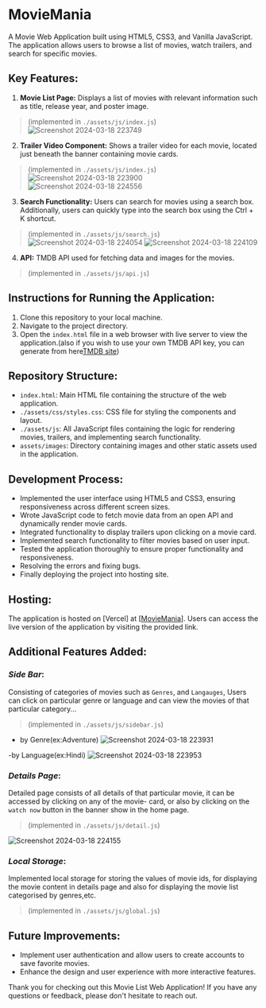 # MovieMania
A Movie Web Application built using HTML5, CSS3, and Vanilla JavaScript. The application allows users to browse a list of movies, watch trailers, and search for specific movies.


## Key Features:
1. **Movie List Page:** Displays a list of movies with relevant information such as title, release year, and poster image.
> (implemented in `./assets/js/index.js`)
![Screenshot 2024-03-18 223749](https://github.com/Ajay-durgesam/MovieMania/assets/114494331/b0615b36-ce6e-4f3b-b5bf-a1c24abcfe36)

2. **Trailer Video Component:** Shows a trailer video for each movie, located just beneath the banner containing movie cards.
> (implemented in `./assets/js/index.js`)
![Screenshot 2024-03-18 223900](https://github.com/Ajay-durgesam/MovieMania/assets/114494331/35b56b32-d08a-4d20-b60d-0a6af02e5e5b)
![Screenshot 2024-03-18 224556](https://github.com/Ajay-durgesam/MovieMania/assets/114494331/5042c659-db91-4f21-8e5b-d592765dc614)


3. **Search Functionality:** Users can search for movies using a search box. Additionally, users can quickly type into the search box using the Ctrl + K shortcut.
> (implemented in `./assets/js/search.js`)
![Screenshot 2024-03-18 224054](https://github.com/Ajay-durgesam/MovieMania/assets/114494331/02808277-46bc-49ab-baaf-37528ee231b4)
![Screenshot 2024-03-18 224109](https://github.com/Ajay-durgesam/MovieMania/assets/114494331/ab59e895-e5b2-4e80-989e-4f9f19b68490)


4. **API:** TMDB API used for fetching data and images for the movies.
> (implemented in `./assets/js/api.js`)

## Instructions for Running the Application:
1. Clone this repository to your local machine.
2. Navigate to the project directory.
3. Open the `index.html` file in a web browser with live server to view the application.(also if you wish to use your own TMDB API key, you can generate from here[TMDB site]((https://www.themoviedb.org/)))


## Repository Structure:
- `index.html`: Main HTML file containing the structure of the web application.
- `./assets/css/styles.css`: CSS file for styling the components and layout.
- `./assets/js`: All JavaScript files containing the logic for rendering movies, trailers, and implementing search functionality.
- `assets/images`: Directory containing images and other static assets used in the application.

## Development Process:
- Implemented the user interface using HTML5 and CSS3, ensuring responsiveness across different screen sizes.
- Wrote JavaScript code to fetch movie data from an open API and dynamically render movie cards.
- Integrated functionality to display trailers upon clicking on a movie card.
- Implemented search functionality to filter movies based on user input.
- Tested the application thoroughly to ensure proper functionality and responsiveness.
- Resolving the errors and fixing bugs.
- Finally deploying the project into hosting site.


## Hosting:
The application is hosted on [Vercel] at [[MovieMania](https://movie-mania-smoky.vercel.app/)]. Users can access the live version of the application by visiting the provided link.

## Additional Features Added:
### *Side Bar*: 
Consisting of categories of movies such as `Genres`, and `Langauges`, Users can click on particular genre or language and can view the movies of that particular category...
>(implemented in `./assets/js/sidebar.js`)

- by Genre(ex:Adventure)
![Screenshot 2024-03-18 223931](https://github.com/Ajay-durgesam/MovieMania/assets/114494331/b2d1ecf0-fe07-4e27-9ad3-eb2b3f846975)

-by Language(ex:Hindi)
![Screenshot 2024-03-18 223953](https://github.com/Ajay-durgesam/MovieMania/assets/114494331/5f22c66a-0a4b-4f40-8696-c7920085058d)


### *Details Page*: 
Detailed page consists of all details of that particular movie, it can be accessed by clicking on any of the movie- card, or also by clicking on the `watch now` button in the banner show in the home page.
>(implemented in `./assets/js/detail.js`)

![Screenshot 2024-03-18 224155](https://github.com/Ajay-durgesam/MovieMania/assets/114494331/9f28dea3-869e-487e-80c6-4410fb48c86d)


### *Local Storage*: 
Implemented local storage for storing the values of movie ids, for displaying the movie content in details page and also for displaying the movie list categorised by genres,etc.

>(implemented in `./assets/js/global.js`)

## Future Improvements:
- Implement user authentication and allow users to create accounts to save favorite movies.
- Enhance the design and user experience with more interactive features.


Thank you for checking out this Movie List Web Application! If you have any questions or feedback, please don't hesitate to reach out.
